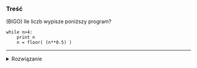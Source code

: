 ### Treść
(BIGO)
Ile liczb wypisze poniższy program?
```
while n>4:
    print n
    n = floor( (n**0.5) )
```
------
<details><summary>Rozwiązanie</summary>
<p>
log log n
